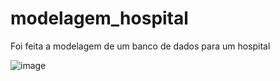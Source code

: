 # modelagem_hospital
Foi feita a modelagem de um banco de dados para um hospital

![image](https://user-images.githubusercontent.com/88636833/197365179-952545a2-5c1e-4308-a2f7-a98721a49d9f.png)
